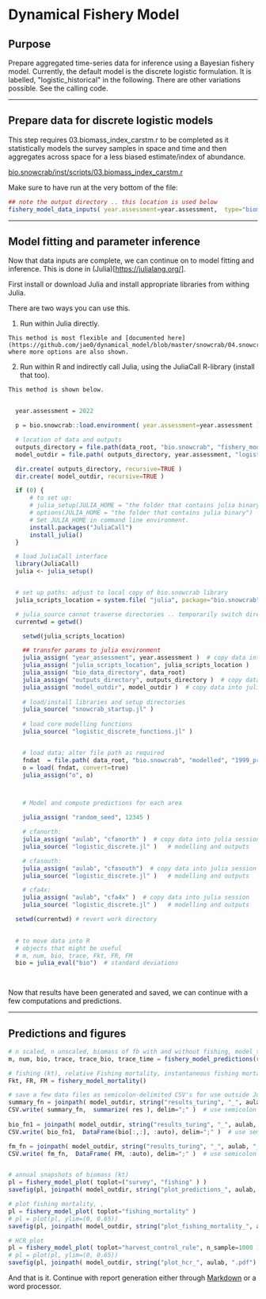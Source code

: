 # Dynamical Fishery Model 

## Purpose

Prepare aggregated time-series data for inference using a Bayesian fishery model. Currently, the default model is the discrete logistic formulation. It is labelled, "logistic_historical" in the following. There are other variations possible. See the calling code. 

---

## Prepare data for discrete logistic models

This step requires 03.biomass_index_carstm.r to be completed as it statistically models the survey samples in space and time and then aggregates across space for a less biased estimate/index of abundance. 

  [bio.snowcrab/inst/scripts/03.biomass_index_carstm.r](bio.snowcrab/inst/scripts/03.biomass_index_carstm.r)  

Make sure to have run at the very bottom of the file:

```R
## note the output directory .. this location is used below
fishery_model_data_inputs( year.assessment=year.assessment,  type="biomass_dynamics", for_julia=TRUE ) 
```


---

## Model fitting and parameter inference

Now that data inputs are complete, we can continue on to model fitting and inference. This is done in (Julia)[https://julialang.org/]. 

First install or download Julia and install appropriate libraries from withing Julia. 

There are two ways you can use this. 

  1. Run within Julia directly.

    This method is most flexible and [documented here](https://github.com/jae0/dynamical_model/blob/master/snowcrab/04.snowcrab_fishery_model.md), where more options are also shown.  

  2. Run within R and indirectly call Julia, using the JuliaCall R-library (install that too).

    This method is shown below.


```R
 
  year.assessment = 2022

  p = bio.snowcrab::load.environment( year.assessment=year.assessment )

  # location of data and outputs
  outputs_directory = file.path(data_root, "bio.snowcrab", "fishery_model" )
  model_outdir = file.path( outputs_directory, year.assessment, "logistic_discrete_historical" )

  dir.create( outputs_directory, recursive=TRUE )
  dir.create( model_outdir, recursive=TRUE )

  if (0) {
      # to set up:
      # julia_setup(JULIA_HOME = "the folder that contains julia binary")
      # options(JULIA_HOME = "the folder that contains julia binary")
      # Set JULIA_HOME in command line environment.
      install.packages("JuliaCall")
      install_julia()
  }

  # load JuliaCall interface
  library(JuliaCall)
  julia <- julia_setup()


  # set up paths: adjust to local copy of bio.snowcrab library
  julia_scripts_location = system.file( "julia", package="bio.snowcrab" )

  # julia_source cannot traverse directories .. temporarily switch directory
  currentwd = getwd() 

    setwd(julia_scripts_location) 

    ## transfer params to julia environment
    julia_assign( "year_assessment", year.assessment )  # copy data into julia session
    julia_assign( "julia_scripts_location", julia_scripts_location )
    julia_assign( "bio_data_directory", data_root) 
    julia_assign( "outputs_directory", outputs_directory )  # copy data into julia session
    julia_assign( "model_outdir", model_outdir )  # copy data into julia session
  
    # load/install libraries and setup directories
    julia_source( "snowcrab_startup.jl" )  
    
    # load core modelling functions
    julia_source( "logistic_discrete_functions.jl" )  


    # load data; alter file path as required
    fndat  = file.path( data_root, "bio.snowcrab", "modelled", "1999_present_fb", "fishery_model_results", "turing1", "biodyn_biomass.RData" )
    o = load( fndat, convert=true)
    julia_assign("o", o)



    # Model and compute predictions for each area

    julia_assign( "random_seed", 12345 )

    # cfanorth:    
    julia_assign( "aulab", "cfanorth" )  # copy data into julia session
    julia_source( "logistic_discrete.jl" )   # modelling and outputs

    # cfasouth:    
    julia_assign( "aulab", "cfasouth")  # copy data into julia session
    julia_source( "logistic_discrete.jl" )   # modelling and outputs

    # cfa4x:    
    julia_assign( "aulab", "cfa4x" )  # copy data into julia session
    julia_source( "logistic_discrete.jl" )   # modelling and outputs

  setwd(currentwd) # revert work directory

  
  # to move data into R
  # objects that might be useful
  # m, num, bio, trace, Fkt, FR, FM 
  bio = julia_eval("bio")  # standard deviations

 

```

Now that results have been generated and saved, we can continue with a few computations and predictions.

---

## Predictions and figures


```julia
# n scaled, n unscaled, biomass of fb with and without fishing, model_traces, model_times 
m, num, bio, trace, trace_bio, trace_time = fishery_model_predictions(res ) 

# fishing (kt), relative Fishing mortality, instantaneous fishing mortality:
Fkt, FR, FM = fishery_model_mortality() 

# save a few data files as semicolon-delimited CSV's for use outside Julia
summary_fn = joinpath( model_outdir, string("results_turing", "_", aulab, "_summary", ".csv" ) )  
CSV.write( summary_fn,  summarize( res ), delim=";" )  # use semicolon as , also used in parm names
  
bio_fn1 = joinpath( model_outdir, string("results_turing", "_", aulab, "_bio_fishing", ".csv" ) )  
CSV.write( bio_fn1,  DataFrame(bio[:,:], :auto), delim=";" )  # use semicolon as , also used in parm names

fm_fn = joinpath( model_outdir, string("results_turing", "_", aulab, "_fm", ".csv" ) )  
CSV.write( fm_fn,  DataFrame( FM, :auto), delim=";" )  # use semicolon as , also used in parm names


# annual snapshots of biomass (kt) 
pl = fishery_model_plot( toplot=("survey", "fishing" ) )
savefig(pl, joinpath( model_outdir, string("plot_predictions_", aulab, ".pdf") )  )

# plot fishing mortality, , 
pl = fishery_model_plot( toplot="fishing_mortality" )
# pl = plot(pl, ylim=(0, 0.65))
savefig(pl, joinpath( model_outdir, string("plot_fishing_mortality_", aulab, ".pdf") )  )

# HCR plot
pl = fishery_model_plot( toplot="harvest_control_rule", n_sample=1000 ) #, alphav=0.01 )  # hcr
# pl = plot(pl, ylim=(0, 0.65))
savefig(pl, joinpath( model_outdir, string("plot_hcr_", aulab, ".pdf") )  )


```

And that is it. Continue with report generation either through [Markdown](./10.snowcrab_r_markdown_documents.md) or a word processor.




